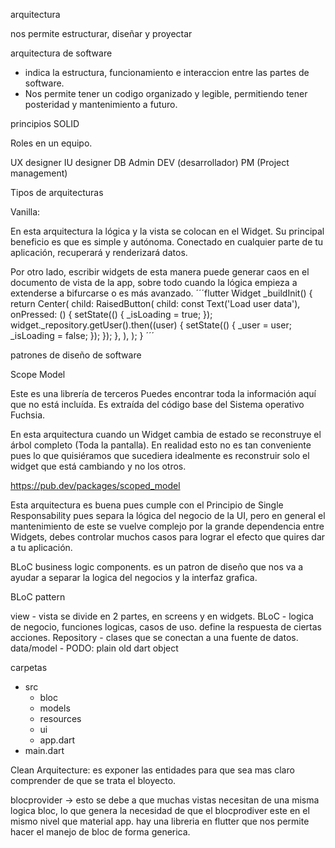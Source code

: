 arquitectura

nos permite estructurar, diseñar y proyectar

arquitectura de software
- indica la estructura, funcionamiento e interaccion entre las partes de software.
- Nos permite tener un codigo organizado y legible, permitiendo tener posteridad y mantenimiento a futuro.

principios SOLID

Roles en un equipo.

UX designer
IU designer
DB Admin
DEV (desarrollador)
PM (Project management)

Tipos de arquitecturas

Vanilla:

En esta arquitectura la lógica y la vista se colocan en el Widget. Su principal beneficio es que es simple y autónoma. Conectado en cualquier parte de tu aplicación, recuperará y renderizará datos.

Por otro lado, escribir widgets de esta manera puede generar caos en el documento de vista de la app, sobre todo cuando la lógica empieza a extenderse a bifurcarse o es más avanzado.
´´´flutter
Widget _buildInit() {
    return Center(
      child: RaisedButton(
        child: const Text('Load user data'),
        onPressed: () {
          setState(() {
            _isLoading = true;
          });
          widget._repository.getUser().then((user) {
            setState(() {
              _user = user;
              _isLoading = false;
            });
          });
        },
      ),
    );
  }
´´´

patrones de diseño de software

Scope Model

Este es una librería de terceros Puedes encontrar toda la información aquí que no está incluída. Es extraída del código base del Sistema operativo Fuchsia.

En esta arquitectura cuando un Widget cambia de estado se reconstruye el árbol completo (Toda la pantalla). En realidad esto no es tan conveniente pues lo que quisiéramos que sucediera idealmente es reconstruir solo el widget que está cambiando y no los otros.

https://pub.dev/packages/scoped_model

Esta arquitectura es buena pues cumple con el Principio de Single Responsability pues separa la lógica del negocio de la UI, pero en general el mantenimiento de este se vuelve complejo por la grande dependencia entre Widgets, debes controlar muchos casos para lograr el efecto que quires dar a tu aplicación.

BLoC business logic components.
es un patron de diseño que nos va a ayudar a separar la logica del negocios y la interfaz grafica.

BLoC pattern

view - vista se divide en 2 partes, en screens y en widgets.
BLoC - logica de negocio, funciones logicas, casos de uso. define la respuesta de ciertas acciones.
Repository - clases que se conectan a una fuente de datos.
data/model - PODO: plain old dart object

carpetas
- src
    - bloc
    - models
    - resources
    - ui
    - app.dart
- main.dart

Clean Arquitecture: es exponer las entidades para que sea mas claro comprender de que se trata el bloyecto.

blocprovider -> esto se debe a que muchas vistas necesitan de una misma logica bloc, lo que genera la necesidad de que el blocprodiver este en el mismo nivel que material app. hay una libreria en flutter que nos permite hacer el manejo de bloc de forma generica.






